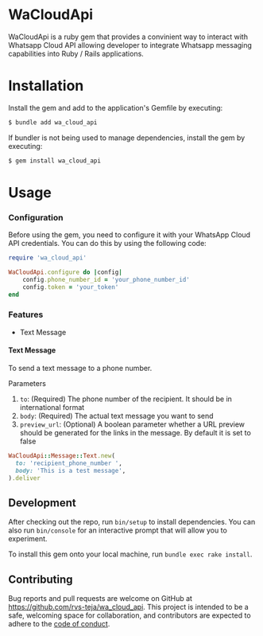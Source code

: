 # WaCloudApi

WaCloudApi is a ruby gem that provides a convinient way to interact with Whatsapp Cloud API allowing developer to integrate Whatsapp messaging capabilities into Ruby / Rails applications.

# Installation
Install the gem and add to the application's Gemfile by executing:

```ruby
$ bundle add wa_cloud_api
```

If bundler is not being used to manage dependencies, install the gem by executing:

```ruby
$ gem install wa_cloud_api
```

# Usage

### Configuration

Before using the gem, you need to configure it with your WhatsApp Cloud API credentials. You can do this by using the following code:

```ruby
require 'wa_cloud_api'

WaCloudApi.configure do |config|
    config.phone_number_id = 'your_phone_number_id'
    config.token = 'your_token'
end
```

### Features

- Text Message

#### Text Message

To send a text message to a phone number. 

Parameters

1. `to`: (Required) The phone number of the recipient. It should be in international format
2. `body`: (Required) The actual text message you want to send
3. `preview_url`: (Optional) A boolean parameter whether a URL preview should be generated for the links in the message. By default it is set to false

```ruby
WaCloudApi::Message::Text.new(
  to: 'recipient_phone_number ', 
  body: 'This is a test message',
).deliver
```

## Development

After checking out the repo, run `bin/setup` to install dependencies. You can also run `bin/console` for an interactive prompt that will allow you to experiment.

To install this gem onto your local machine, run `bundle exec rake install`. 


## Contributing

Bug reports and pull requests are welcome on GitHub at https://github.com/rvs-teja/wa_cloud_api. This project is intended to be a safe, welcoming space for collaboration, and contributors are expected to adhere to the [code of conduct](https://github.com/rvs-teja/wa_cloud_api/blob/main/CODE_OF_CONDUCT.md).
